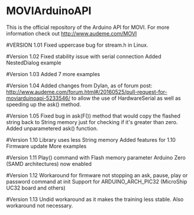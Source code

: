 # MOVIArduinoAPI
This is the official repository of the Arduino API for MOVI.
For more information check out http://www.audeme.com/MOVI

#VERSION 1.01
Fixed uppercase bug for stream.h in Linux.

#Version 1.02
Fixed stability issue with serial connection
Added NestedDialog example

#Version 1.03
Added 7 more examples

#Version 1.04
Added changes from Dylan, as of forum post: http://www.audeme.com/forum.html#/20160525/pull-request-for-moviarduinoapi-5233546/
to allow the use of HardwareSerial as well as speeding up the ask() method.

#Version 1.05
Fixed bug in ask(F(<string>)) method that would copy the flashed string back to String memory just for checking if it's greater than zero. Added unparametered ask() function.

#Version 1.10
Library uses less String memory
Added features for 1.10 Firmware update
More examples

#Version 1.11
Play() command with Flash memory parameter
Arduino Zero (SAMD architectures) now enabled

#Version 1.12
Workaround for firmware not stopping an ask, pause, play or password command at init
Support for ARDUINO_ARCH_PIC32 (MicroShip UC32 board and others) 

#Version 1.13
Undid workaround as it makes the training less stable. Also workaround not necessary.
